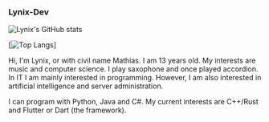 ### Lynix-Dev

![Lynix's GitHub stats](https://github-readme-stats.vercel.app/api?username=Lynix152&show_icons=true&theme=radical)

[![Top Langs](https://github-readme-stats.vercel.app/api/top-langs/?username=Lynix152&layout=compact&langs_count=12)]


Hi, I'm Lynix, or with civil name Mathias. I am 13 years old. My interests are music and computer science. 
I play saxophone and once played accordion. In IT I am mainly interested in programming. 
However, I am also interested in artificial intelligence and server administration. 

I can program with Python, Java and C#. My current interests are C++/Rust and Flutter or Dart (the framework). 

